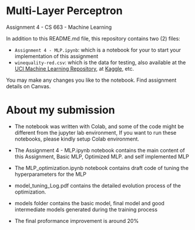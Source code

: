 # Multi-Layer Perceptron

Assignment 4 - CS 663 - Machine Learning

In addition to this README.md file, this repository contains two (2) files:

* `Assignment 4 - MLP.ipynb`: which is a notebook for your to start your implementation of this assignment
* `winequality-red.csv`: which is the data for testing, also available at the [UCI Machine Learning Repository](https://archive.ics.uci.edu/dataset/186/wine+quality), at [Kaggle](https://www.kaggle.com/datasets/sh6147782/winequalityred), etc.

You may make any changes you like to the notebook. Find assignment details on Canvas.


# About my submission    

* The notebook was written with Colab, and some of the code might be different from the jupyter lab environment, If you want to run these notebooks, please kindly setup Colab environment.

* The Assignment 4 - MLP.ipynb notebook contains the main content of this Assignment, Basic MLP, Optimized MLP. and self implemented MLP

* The MLP_optimization.ipynb notebook contains draft code of tuning the hyperparameters for the MLP

* model_tuning_Log.pdf contains the detailed evolution process of the optimization.

* models folder contains the basic model, final model and good intermediate models generated during the training process

* The final proformance improvement is around 20%


